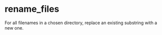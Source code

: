 # rename_files
For all filenames in a chosen directory, replace an existing substring with a new one.
